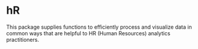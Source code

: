 # hR
This package supplies functions to efficiently process and visualize data in common ways that are helpful to HR (Human Resources) analytics practitioners.
